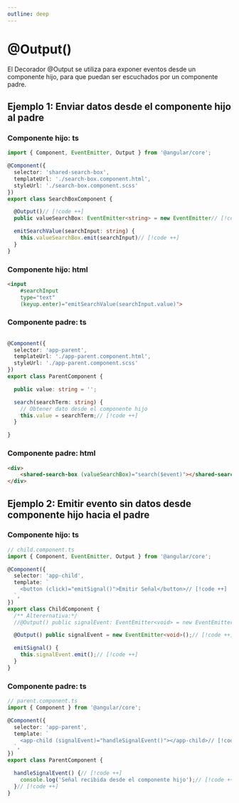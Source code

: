 ```yaml
---
outline: deep
---
```


# @Output()

El Decorador @Output se utiliza para exponer eventos desde un componente hijo, para que puedan ser escuchados por un componente padre. 

## Ejemplo 1: Enviar datos desde el componente hijo al padre

### Componente hijo: ts

```ts
import { Component, EventEmitter, Output } from '@angular/core';

@Component({
  selector: 'shared-search-box',
  templateUrl: './search-box.component.html',
  styleUrl: './search-box.component.scss'
})
export class SearchBoxComponent {

  @Output()// [!code ++]
  public valueSearchBox: EventEmitter<string> = new EventEmitter// [!code ++]

  emitSearchValue(searchInput: string) {
    this.valueSearchBox.emit(searchInput)// [!code ++]
  }
}
```

### Componente hijo: html
```html
<input
    #searchInput
    type="text"
    (keyup.enter)="emitSearchValue(searchInput.value)">
```

### Componente padre: ts

```ts

@Component({
  selector: 'app-parent',
  templateUrl: './app-parent.component.html',
  styleUrl: './app-parent.component.scss'
})
export class ParentComponent {

  public value: string = '';

  search(searchTerm: string) {
    // Obtener dato desde el componente hijo
    this.value = searchTerm;// [!code ++]
  }

}
```

### Componente padre: html
```html
<div>
    <shared-search-box (valueSearchBox)="search($event)"></shared-search-box>// [!code ++]
</div>
```

## Ejemplo 2: Emitir evento sin datos desde componente hijo hacia el padre

### Componente hijo: ts
```ts
// child.component.ts
import { Component, EventEmitter, Output } from '@angular/core';

@Component({
  selector: 'app-child',
  template: `
    <button (click)="emitSignal()">Emitir Señal</button>// [!code ++]
  `,
})
export class ChildComponent {
  /** Alterernativa:*/
  //@Output() public signalEvent: EventEmitter<void> = new EventEmitter

  @Output() public signalEvent = new EventEmitter<void>();// [!code ++]

  emitSignal() {
    this.signalEvent.emit();// [!code ++]
  }
}
```

### Componente padre: ts

```ts
// parent.component.ts
import { Component } from '@angular/core';

@Component({
  selector: 'app-parent',
  template: `
    <app-child (signalEvent)="handleSignalEvent()"></app-child>// [!code ++]
  `,
})
export class ParentComponent {

  handleSignalEvent() {// [!code ++]
    console.log('Señal recibida desde el componente hijo');// [!code ++]
  }// [!code ++]
}

```
